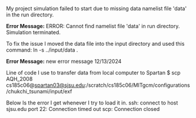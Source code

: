 My project simulation failed to start due to missing data namelist file 'data' in the run directory.


**Error Message:**
ERROR: Cannot find namelist file 'data' in run directory. 
Simulation terminated. 

To fix the issue I moved the data file into the input directory and used this command:
ln -s ../input/data . 

**Error Message:**
new error message 12/13/2024

Line of code I use to transfer data from local computer to Spartan
$ scp AQH_2008 cs185c06@spartan03@sjsu.edu:/scratch/cs185c06/MITgcm/configurations/chukchi_tsunami/input/exf

Below Is the error I get whenever I try to load it in.
ssh: connect to host sjsu.edu port 22: Connection timed out
scp: Connection closed

